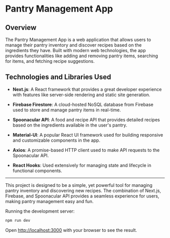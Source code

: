 # Pantry Management App

## Overview

The Pantry Management App is a web application that allows users to manage their pantry inventory and discover recipes based on the ingredients they have. Built with modern web technologies, the app provides functionalities like adding and removing pantry items, searching for items, and fetching recipe suggestions.

## Technologies and Libraries Used

- **Next.js**: A React framework that provides a great developer experience with features like server-side rendering and static site generation.

- **Firebase Firestore**: A cloud-hosted NoSQL database from Firebase used to store and manage pantry items in real-time.

- **Spoonacular API**: A food and recipe API that provides detailed recipes based on the ingredients available in the user's pantry.

- **Material-UI**: A popular React UI framework used for building responsive and customizable components in the app.

- **Axios**: A promise-based HTTP client used to make API requests to the Spoonacular API.

- **React Hooks**: Used extensively for managing state and lifecycle in functional components.

---

This project is designed to be a simple, yet powerful tool for managing pantry inventory and discovering new recipes. The combination of Next.js, Firebase, and Spoonacular API provides a seamless experience for users, making pantry management easy and fun.

Running the development server:

```bash
npm run dev
```

Open [http://localhost:3000](http://localhost:3000) with your browser to see the result.
